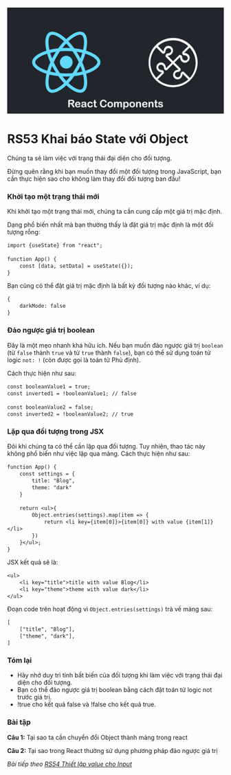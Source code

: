 
![Create-HTML-1](images/components.jpg) 

# RS53 Khai báo State với Object

Chúng ta sẽ làm việc với trạng thái đại diện cho đối tượng.

Đừng quên rằng khi bạn muốn thay đổi một đối tượng trong JavaScript, bạn cần thực hiện sao cho không làm thay đổi đối tượng ban đầu!

### Khởi tạo một trạng thái mới

Khi khởi tạo một trạng thái mới, chúng ta cần cung cấp một giá trị mặc định. 

Dạng phổ biến nhất mà bạn thường thấy là đặt giá trị mặc định là một đối tượng rỗng:

```
import {useState} from "react";

function App() {
    const [data, setData] = useState({});
}
```

Bạn cũng có thể đặt giá trị mặc định là bất kỳ đối tượng nào khác, ví dụ:

```
{
    darkMode: false
}
```

### Đảo ngược giá trị boolean

Đây là một mẹo nhanh khá hữu ích. Nếu bạn muốn đảo ngược giá trị `boolean` (từ `false` thành `true` và từ `true` thành `false`), bạn có thể sử dụng toán tử logic `not: !` (còn được gọi là toán tử Phủ định).

Cách thực hiện như sau:

```
const booleanValue1 = true;
const inverted1 = !booleanValue1; // false

const booleanValue2 = false;
const inverted2 = !booleanValue2; // true
```

### Lặp qua đối tượng trong JSX

Đôi khi chúng ta có thể cần lặp qua đối tượng. Tuy nhiên, thao tác này không phổ biến như việc lặp qua mảng. Cách thực hiện như sau:

```
function App() {
    const settings = {
        title: "Blog",
        theme: "dark"
    }

    return <ul>{
        Object.entries(settings).map(item => {
            return <li key={item[0]}>{item[0]} with value {item[1]}</li>
        })
    }</ul>;
}
```

JSX kết quả sẽ là:

```
<ul>
    <li key="title">title with value Blog</li>
    <li key="theme">theme with value dark</li>
</ul>
```

Đoạn code trên hoạt động vì `Object.entries(settings)` trả về mảng sau:

```
[
    ["title", "Blog"],
    ["theme", "dark"],
]
```

### Tóm lại

- Hãy nhớ duy trì tính bất biến của đối tượng khi làm việc với trạng thái đại diện cho đối tượng.
- Bạn có thể đảo ngược giá trị boolean bằng cách đặt toán tử logic not trước giá trị.
- !true cho kết quả false và !false cho kết quả true.

### Bài tập

**Câu 1:** Tại sao ta cần chuyển đổi Object thành mảng trong react

**Câu 2:** Tại sao trong React thường sử dụng phương pháp đảo ngược giá trị

*Bài tiếp theo [RS54 Thiết lập value cho Input](/lesson/session/session_054_form_input_value.md)*